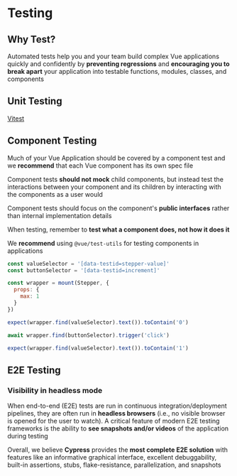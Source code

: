 # Testing

## Why Test?

Automated tests help you and your team build complex Vue applications quickly and confidently by **preventing regressions** and **encouraging you to break apart** your application into testable functions, modules, classes, and components

## Unit Testing

[Vitest](https://vitest.dev/)

## Component Testing

Much of your Vue Application should be covered by a component test and we **recommend** that each Vue component has its own spec file

Component tests **should not mock** child components, but instead test the interactions between your component and its children by interacting with the components as a user would

Component tests should focus on the component's **public interfaces** rather than internal implementation details

When testing, remember to **test what a component does, not how it does it**

We **recommend** using `@vue/test-utils` for testing components in applications

```js
const valueSelector = '[data-testid=stepper-value]'
const buttonSelector = '[data-testid=increment]'

const wrapper = mount(Stepper, {
  props: {
    max: 1
  }
})

expect(wrapper.find(valueSelector).text()).toContain('0')

await wrapper.find(buttonSelector).trigger('click')

expect(wrapper.find(valueSelector).text()).toContain('1')
```

## E2E Testing

### Visibility in headless mode

When end-to-end (E2E) tests are run in continuous integration/deployment pipelines, they are often run in **headless browsers** (i.e., no visible browser is opened for the user to watch). A critical feature of modern E2E testing frameworks is the ability to **see snapshots and/or videos** of the application during testing

Overall, we believe **Cypress** provides the **most complete E2E solution** with features like an informative graphical interface, excellent debuggability, built-in assertions, stubs, flake-resistance, parallelization, and snapshots

